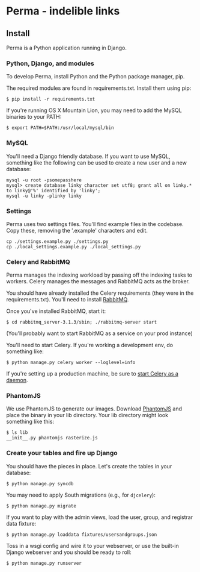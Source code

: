 Perma - indelible links
=====

## Install

Perma is a Python application running in Django.

### Python, Django, and modules

To develop Perma, install Python and the Python package manager, pip.

The required modules are found in requirements.txt. Install them using pip:

    $ pip install -r requirements.txt

If you're running OS X Mountain Lion, you may need to add the MySQL binaries 
to your PATH:

    $ export PATH=$PATH:/usr/local/mysql/bin

### MySQL

You'll need a Django friendly database. If you want to use MySQL, something like the following can be used to create a new user and a new database:

	mysql -u root -psomepasshere
	mysql> create database linky character set utf8; grant all on linky.* to linky@'%' identified by 'linky';
	mysql -u linky -plinky linky

### Settings

Perma uses two settings files. You'll find example files in the codebase. Copy these, removing the '.example' characters and edit.

    cp ./settings.example.py ./settings.py
    cp ./local_settings.example.py ./local_settings.py

### Celery and RabbitMQ

Perma manages the indexing workload by passing off the indexing tasks to workers. Celery manages the messages and RabbitMQ acts as the broker.

You should have already installed the Celery requirements (they were in the requirements.txt). You'll need to install [RabbitMQ](http://www.rabbitmq.com/).

Once you've installed RabbitMQ, start it:

    $ cd rabbitmq_server-3.1.3/sbin; ./rabbitmq-server start

(You'll probably want to start RabbitMQ as a service on your prod instance)


You'll need to start Celery. If you're working a development env, do something like:

    $ python manage.py celery worker --loglevel=info

If you're setting up a production machine, be sure to [start Celery as a daemon](http://docs.celeryproject.org/en/latest/tutorials/daemonizing.html#daemonizing).


### PhantomJS

We use PhantomJS to generate our images. Download [PhantomJS](http://phantomjs.org/) and place the binary in your lib directory. Your lib directory might look something like this:

    $ ls lib
    __init__.py phantomjs rasterize.js

### Create your tables and fire up Django

You should have the pieces in place. Let's create the tables in your database:

    $ python manage.py syncdb

You may need to apply South migrations (e.g., for `djcelery`):

    $ python manage.py migrate

If you want to play with the admin views, load the user, group, and registrar data fixture:

    $ python manage.py loaddata fixtures/usersandgroups.json 

Toss in a wsgi config and wire it to your webserver, or use the built-in Django webserver and you should be ready to roll:

    $ python manage.py runserver
